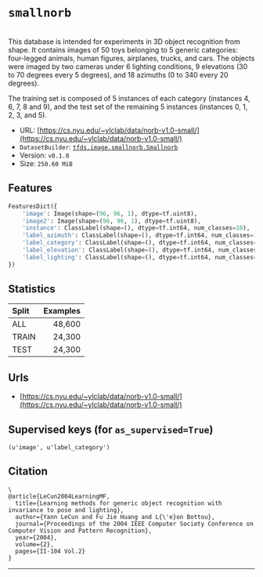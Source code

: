 <div itemscope itemtype="http://schema.org/Dataset">
  <div itemscope itemprop="includedInDataCatalog" itemtype="http://schema.org/DataCatalog">
    <meta itemprop="name" content="TensorFlow Datasets" />
  </div>
  <meta itemprop="name" content="smallnorb" />
  <meta itemprop="description" content="\
This database is intended for experiments in 3D object recognition from shape. It contains images of 50 toys belonging to 5 generic categories: four-legged animals, human figures, airplanes, trucks, and cars. The objects were imaged by two cameras under 6 lighting conditions, 9 elevations (30 to 70 degrees every 5 degrees), and 18 azimuths (0 to 340 every 20 degrees).

The training set is composed of 5 instances of each category (instances 4, 6, 7, 8 and 9), and the test set of the remaining 5 instances (instances 0, 1, 2, 3, and 5)." />
  <meta itemprop="url" content="https://www.tensorflow.org/datasets/catalog/smallnorb" />
  <meta itemprop="sameAs" content="https://cs.nyu.edu/~ylclab/data/norb-v1.0-small/" />
</div>

# `smallnorb`

\
This database is intended for experiments in 3D object recognition from shape.
It contains images of 50 toys belonging to 5 generic categories: four-legged
animals, human figures, airplanes, trucks, and cars. The objects were imaged by
two cameras under 6 lighting conditions, 9 elevations (30 to 70 degrees every 5
degrees), and 18 azimuths (0 to 340 every 20 degrees).

The training set is composed of 5 instances of each category (instances 4, 6, 7,
8 and 9), and the test set of the remaining 5 instances (instances 0, 1, 2, 3,
and 5).

*   URL:
    [https://cs.nyu.edu/~ylclab/data/norb-v1.0-small/](https://cs.nyu.edu/~ylclab/data/norb-v1.0-small/)
*   `DatasetBuilder`:
    [`tfds.image.smallnorb.Smallnorb`](https://github.com/tensorflow/datasets/tree/master/tensorflow_datasets/image/smallnorb.py)
*   Version: `v0.1.0`
*   Size: `250.60 MiB`

## Features

```python
FeaturesDict({
    'image': Image(shape=(96, 96, 1), dtype=tf.uint8),
    'image2': Image(shape=(96, 96, 1), dtype=tf.uint8),
    'instance': ClassLabel(shape=(), dtype=tf.int64, num_classes=10),
    'label_azimuth': ClassLabel(shape=(), dtype=tf.int64, num_classes=18),
    'label_category': ClassLabel(shape=(), dtype=tf.int64, num_classes=5),
    'label_elevation': ClassLabel(shape=(), dtype=tf.int64, num_classes=9),
    'label_lighting': ClassLabel(shape=(), dtype=tf.int64, num_classes=6),
})
```

## Statistics

Split | Examples
:---- | -------:
ALL   | 48,600
TRAIN | 24,300
TEST  | 24,300

## Urls

*   [https://cs.nyu.edu/~ylclab/data/norb-v1.0-small/](https://cs.nyu.edu/~ylclab/data/norb-v1.0-small/)

## Supervised keys (for `as_supervised=True`)
`(u'image', u'label_category')`

## Citation
```
\
@article{LeCun2004LearningMF,
  title={Learning methods for generic object recognition with invariance to pose and lighting},
  author={Yann LeCun and Fu Jie Huang and L{\'e}on Bottou},
  journal={Proceedings of the 2004 IEEE Computer Society Conference on Computer Vision and Pattern Recognition},
  year={2004},
  volume={2},
  pages={II-104 Vol.2}
}
```

--------------------------------------------------------------------------------
